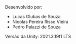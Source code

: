 Desenvolvido por:
- Lucas Glubas de Souza
- Nicolas Pereira Risso Vieira
- Pedro Palazzi de Souza

Versão da Unity:
2021.3.19f1 LTS
